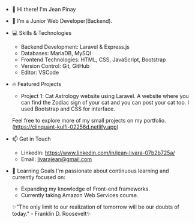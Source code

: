 - 👋 Hi there! I'm Jean Pinay
- 🌱 I’m a Junior Web Developer(Backend).

- 💻 Skills & Technologies
  - Backend Development: Laravel & Express.js
  - Databases: MariaDB, MySQl
  - Frontend Technologies: HTML, CSS, JavaScript, Bootstrap
  - Version Control: Git, GitHub
  - Editor: VSCode
  
- 🔥 Featured Projects
   - Project 1: Cat Astrology website using Laravel. A website where you can find the Zodiac sign of your cat and you can post your cat too. I used Bootstrap and CSS for      interface.
  
  Feel free to explore more of my small projects on my portfolio.(https://clinquant-kulfi-02256d.netlify.app)

- 📫 Get in Touch
  - LinkedIn: https://www.linkedin.com/in/jean-livara-07b2b725a/
  - Email: livarajean@gmail.com

- 🌱 Learning Goals
  I'm passionate about continuous learning and currently focused on:
  
  - Expanding my knowledge of Front-end frameworks.
  - Currently taking Amazon Web Services course.
  

  ✨"The only limit to our realization of tomorrow will be our doubts of today." - Franklin D. Roosevelt✨
  

